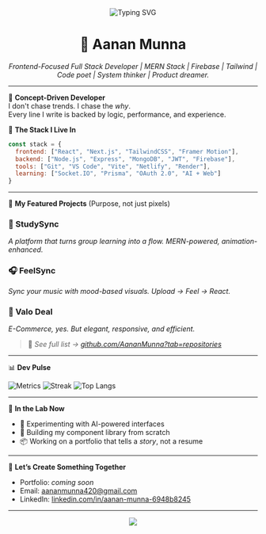 
<!-- AananMunna GitHub Profile README -->


<div align="center">
  <img src="https://readme-typing-svg.demolab.com?font=Fira+Code&pause=1000&color=36BCF7&width=435&lines=Welcome+to+My+Code+Lab;I+am+Aanan+Munna;MERN+Stack+Craftsman;Always+Building%2C+Always+Breaking" alt="Typing SVG" />
  <h1 style="border-bottom: none;">🚀 Aanan Munna</h1>
  <p><em>Frontend-Focused Full Stack Developer | MERN Stack | Firebase | Tailwind | Code poet | System thinker | Product dreamer.</em></p>
</div>

---

🧬 **Concept-Driven Developer**  
I don't chase trends. I chase the *why*.  
Every line I write is backed by logic, performance, and experience.

🧠 **The Stack I Live In**

```js
const stack = {
  frontend: ["React", "Next.js", "TailwindCSS", "Framer Motion"],
  backend: ["Node.js", "Express", "MongoDB", "JWT", "Firebase"],
  tools: ["Git", "VS Code", "Vite", "Netlify", "Render"],
  learning: ["Socket.IO", "Prisma", "OAuth 2.0", "AI + Web"]
}
```

---

📂 **My Featured Projects** (Purpose, not just pixels)

### 🧪 StudySync
_A platform that turns group learning into a flow. MERN-powered, animation-enhanced._

### 🎧 FeelSync
_Sync your music with mood-based visuals. Upload → Feel → React._

### 🛒 Valo Deal
_E-Commerce, yes. But elegant, responsive, and efficient._

> 🔗 *See full list → [github.com/AananMunna?tab=repositories](https://github.com/AananMunna?tab=repositories)*

---

📊 **Dev Pulse**

![Metrics](https://github-readme-stats.vercel.app/api?username=AananMunna&show_icons=true&theme=tokyonight&hide=contribs&hide_title=true)
![Streak](https://github-readme-streak-stats.herokuapp.com?user=AananMunna&theme=tokyonight)
![Top Langs](https://github-readme-stats.vercel.app/api/top-langs/?username=AananMunna&layout=compact&theme=tokyonight)

---

🧭 **In the Lab Now**
- 🌌 Experimenting with AI-powered interfaces
- 🧱 Building my component library from scratch
- 📦 Working on a portfolio that tells a *story*, not a resume

---

🤝 **Let’s Create Something Together**
- Portfolio: *coming soon*
- Email: [aananmunna420@gmail.com](mailto:aananmunna420@gmail.com)  
- LinkedIn: [linkedin.com/in/aanan-munna-6948b8245](https://www.linkedin.com/in/aanan-munna-6948b8245/)


---

<div align="center">
  <img src="https://capsule-render.vercel.app/api?type=waving&height=200&text=Thanks%20for%20visiting!&fontAlign=50&fontColor=ffffff&colorGradient=0,36BCF7,2a2a72" />
</div>
